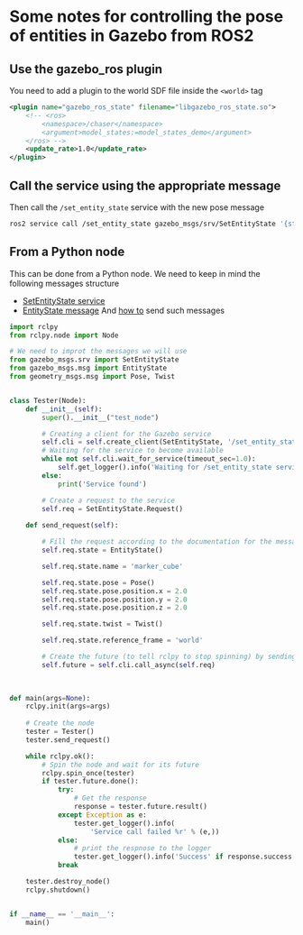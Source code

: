 # Some notes for controlling the pose of entities in Gazebo from ROS2

## Use the gazebo_ros plugin

You need to add a plugin to the world SDF file inside the `<world>` tag
```xml
<plugin name="gazebo_ros_state" filename="libgazebo_ros_state.so">
    <!-- <ros>
        <namespace>/chaser</namespace>
        <argument>model_states:=model_states_demo</argument>
    </ros> -->
    <update_rate>1.0</update_rate>
</plugin>
```

## Call the service using the appropriate message

Then call the `/set_entity_state` service with the new pose message
```bash
ros2 service call /set_entity_state gazebo_msgs/srv/SetEntityState '{state:{name: marker_cube, pose: { position: { x: 1, y: 0 ,z: 1 }, orientation: {x: 0, y: 0, z: 0, w: 1 } }, twist: { linear: {x: 0.0 , y: 0 ,z: 0 } , angular: { x: 0.0 , y: 0 , z: 0.0 }}, reference_frame: world }}'
```

## From a Python node

This can be done from a Python node. We need to keep in mind the following messages structure
- [SetEntityState service](https://github.com/ros-simulation/gazebo_ros_pkgs/blob/galactic/gazebo_msgs/srv/SetEntityState.srv)
- [EntityState message](https://github.com/ros-simulation/gazebo_ros_pkgs/blob/galactic/gazebo_msgs/msg/EntityState.msg)
And [how to](https://www.programcreek.com/python/example/70251/geometry_msgs.msg.Twist) send such messages
```py
import rclpy
from rclpy.node import Node

# We need to improt the messages we will use
from gazebo_msgs.srv import SetEntityState
from gazebo_msgs.msg import EntityState
from geometry_msgs.msg import Pose, Twist


class Tester(Node):
    def __init__(self):
        super().__init__("test_node")

        # Creating a client for the Gazebo service
        self.cli = self.create_client(SetEntityState, '/set_entity_state')
        # Waiting for the service to become available
        while not self.cli.wait_for_service(timeout_sec=1.0):
            self.get_logger().info('Waiting for /set_entity_state service to be available...')
        else:
            print('Service found')

        # Create a request to the service
        self.req = SetEntityState.Request()
    
    def send_request(self):

        # Fill the request according to the documentation for the messages
        self.req.state = EntityState()

        self.req.state.name = 'marker_cube'

        self.req.state.pose = Pose()
        self.req.state.pose.position.x = 2.0
        self.req.state.pose.position.y = 2.0
        self.req.state.pose.position.z = 2.0

        self.req.state.twist = Twist()

        self.req.state.reference_frame = 'world'

        # Create the future (to tell rclpy to stop spinning) by sending the request
        self.future = self.cli.call_async(self.req)

        
        
def main(args=None):
    rclpy.init(args=args)
    
    # Create the node
    tester = Tester()
    tester.send_request()

    while rclpy.ok():
        # Spin the node and wait for its future
        rclpy.spin_once(tester)
        if tester.future.done():
            try:
                # Get the response
                response = tester.future.result()
            except Exception as e:
                tester.get_logger().info(
                    'Service call failed %r' % (e,))
            else:
                # print the respnose to the logger
                tester.get_logger().info('Success' if response.success else 'Failed')
            break

    tester.destroy_node()
    rclpy.shutdown()


if __name__ == '__main__':
    main()
```